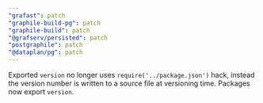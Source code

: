 ```yaml
---
"grafast": patch
"graphile-build-pg": patch
"graphile-build": patch
"@grafserv/persisted": patch
"postgraphile": patch
"@dataplan/pg": patch
---
```


Exported `version` no longer uses `require('../package.json')` hack, instead the
version number is written to a source file at versioning time. Packages now
export `version`.
